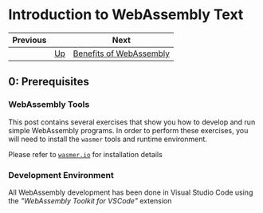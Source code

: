 # Introduction to WebAssembly Text

| Previous | | Next
|---|---|---
| | [Up](/chriswhealy/introduction-to-web-assembly-text) | [Benefits of WebAssembly](../01/)

## 0: Prerequisites
### WebAssembly Tools

This post contains several exercises that show you how to develop and run simple WebAssembly programs.  In order to perform these exercises, you will need to install the `wasmer` tools and runtime environment.

Please refer to [`wasmer.io`](https://wasmer.io/) for installation details

### Development Environment

All WebAssembly development has been done in Visual Studio Code using the *"WebAssembly Toolkit for VSCode"* extension
